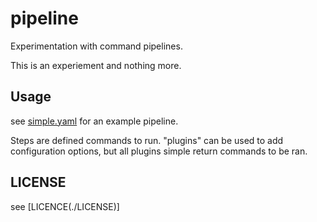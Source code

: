 # pipeline

Experimentation with command pipelines.

This is an experiement and nothing more.

## Usage

see [simple.yaml](./simple.yaml) for an example pipeline.

Steps are defined commands to run. "plugins" can be used to add configuration options,
but all plugins simple return commands to be ran.


## LICENSE

see [LICENCE(./LICENSE)]